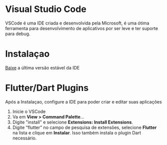 # Visual Studio Code

VSCode é uma IDE criada e desenvolvida pela Microsoft, é uma ótima ferramenta para desenvolvimento de aplicativos por ser leve e ter suporte para debug.

# Instalaçao

[Baixe](https://code.visualstudio.com/ "Baixe") a última versão estável da IDE

# Flutter/Dart Plugins

Após a Instalaçao, configure a IDE para poder criar e editar suas aplicações

1. Inicie o VSCode
2. Va em **View > Command Palette**...
3. Digite "install" e selecione **Extensions: Install Extensions**.
4. Digite “flutter” no campo de pesquisa de extensões, selecione **Flutter** na lista e clique em **Instalar**. Isso também instala o plugin Dart necessário.
